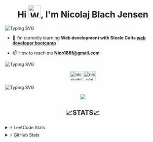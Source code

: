 <h1 align="center">Hi <img src="https://raw.githubusercontent.com/Tarikul-Islam-Anik/Animated-Fluent-Emojis/master/Emojis/Hand%20gestures/Waving%20Hand.png" alt="Waving Hand" width="40" height="40" />, I'm Nicolaj Blach Jensen</h1>
<img src="https://readme-typing-svg.demolab.com?font=IBM+Plex+Mono&weight=900&size=45&pause=1000&color=FFFFFF&background=FFFFFF00&center=true&vCenter=true&random=true&width=1100&height=91&lines=Im+a+passionate+Software+Engineer;studying+at+Aalborg+University+in+Denmark!" alt="Typing SVG" />

- 🌱 I’m currently learning **Web development with Steele Colts [web developer bootcamp](https://www.udemy.com/course/the-web-developer-bootcamp/)**

- 📫 How to reach me **Nico188f@gmail.com**

<img src="https://readme-typing-svg.demolab.com?font=IBM+Plex+Mono&weight=600&size=30&pause=1000&color=FFFFFF&background=FFFFFF00&repeat=false&random=true&width=435&lines=Socials%3A" alt="Typing SVG" />

<p align="center">
<a href="https://twitter.com/nicolajblach" target="blank"><img align="center" src="https://raw.githubusercontent.com/rahuldkjain/github-profile-readme-generator/master/src/images/icons/Social/twitter.svg" alt="nicolajblach" height="30" width="40" /></a>
<a href="https://www.linkedin.com/in/nicolaj-blach-jensen-519b30256" target="blank"><img align="center" src="https://raw.githubusercontent.com/rahuldkjain/github-profile-readme-generator/master/src/images/icons/Social/linked-in-alt.svg" alt="nicolaj blach jensen" height="30" width="40" /></a>
</p>

<img src="https://readme-typing-svg.demolab.com?font=IBM+Plex+Mono&weight=600&size=30&pause=1000&color=FFFFFF&background=FFFFFF00&repeat=false&random=true&width=435&lines=Skills%3A" alt="Typing SVG" />

<p align="center">
    <img src="https://skillicons.dev/icons?i=js,html,css,c,cs,nodejs,express,bash,bootstrap,mongodb,git,github,postman,unity,vscode,xd,illustrator,autocad,latex&perline=5" />
</p>


<h2 align="center">📈STATS📈</h2>
<details><summary>⚡ LeetCode Stats</summary>

![LeetCode Stats](https://leetcard.jacoblin.cool/nico188f?theme=nord&font=IBM%20Plex%20Mono)

</details>

<details><summary>⚡ GitHub Stats</summary>

![Anurag's GitHub stats-Dark](https://github-readme-stats.vercel.app/api?username=nico188f&show_icons=true&theme=dark#gh-dark-mode-only)
![Anurag's GitHub stats-Light](https://github-readme-stats.vercel.app/api?username=nico188f&show_icons=true&theme=default#gh-light-mode-only)
<picture>
  <source media="(prefers-color-scheme: dark)" srcset="github-snake-dark.svg" />
  <source media="(prefers-color-scheme: light)" srcset="github-snake.svg" />
  <img alt="github-snake" src="github-snake.svg" />
</picture>

</details>
